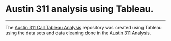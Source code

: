 # Austin 311 analysis using Tableau.
------
The [Austin 311 Call Tableau Analysis](https://public.tableau.com/views/Austin311CallAnalysis2014-2016/Austin311CallAnalysisbyZipCode2014-2016?:embed=y&:display_count=yes&publish=yes) repository was created using Tableau using the data sets and data cleaning done in the [Austin 311 Analysis](https://github.com/TomBerton/Austin_311_analysis).


